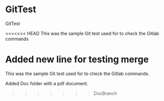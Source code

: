 # GitTest
GitTest

<<<<<<< HEAD
This was the sample Git test used for to check the Gitlab commands

Added new line for testing merge
=======
This was the sample Git test used for to check the Gitlab commands.

Added Doc folder with a pdf document.
>>>>>>> DocBranch
